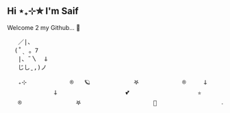 ## Hi ⋆₊⊹✮ I'm Saif 
Welcome 2 my Github... 🤍
<pre>
   ／|、     
  (˚ˎ 。7  
   |、˜〵  𐕣       
   じしˍ,)ノ
 
   ₊⊹            ®️   🪐            𖤐            ®     𐕣             💕    🤍
             𐕣                   💕                   ✮           🪐                 ₊⊹ 
   ®️               𖤐                    🤍                  𐕣                  ₊⊹   
</pre>

